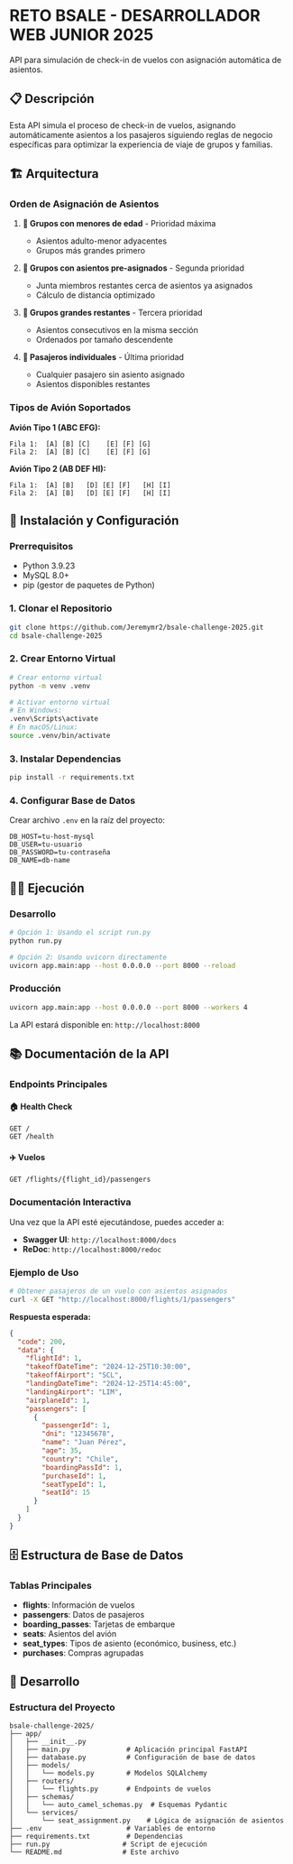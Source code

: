 # RETO BSALE - DESARROLLADOR WEB JUNIOR 2025

API para simulación de check-in de vuelos con asignación automática de asientos.

## 📋 Descripción

Esta API simula el proceso de check-in de vuelos, asignando automáticamente asientos a los pasajeros siguiendo reglas de negocio específicas para optimizar la experiencia de viaje de grupos y familias.

## 🏗️ Arquitectura

### Orden de Asignación de Asientos

1. **🧒 Grupos con menores de edad** - Prioridad máxima
   - Asientos adulto-menor adyacentes
   - Grupos más grandes primero

2. **🔗 Grupos con asientos pre-asignados** - Segunda prioridad
   - Junta miembros restantes cerca de asientos ya asignados
   - Cálculo de distancia optimizado

3. **👥 Grupos grandes restantes** - Tercera prioridad
   - Asientos consecutivos en la misma sección
   - Ordenados por tamaño descendente

4. **👤 Pasajeros individuales** - Última prioridad
   - Cualquier pasajero sin asiento asignado
   - Asientos disponibles restantes

### Tipos de Avión Soportados

**Avión Tipo 1 (ABC EFG):**
```
Fila 1:  [A] [B] [C]    [E] [F] [G]
Fila 2:  [A] [B] [C]    [E] [F] [G]
```

**Avión Tipo 2 (AB DEF HI):**
```
Fila 1:  [A] [B]   [D] [E] [F]   [H] [I]
Fila 2:  [A] [B]   [D] [E] [F]   [H] [I]
```

## 🚀 Instalación y Configuración

### Prerrequisitos

- Python 3.9.23
- MySQL 8.0+
- pip (gestor de paquetes de Python)

### 1. Clonar el Repositorio

```bash
git clone https://github.com/Jeremymr2/bsale-challenge-2025.git
cd bsale-challenge-2025
```

### 2. Crear Entorno Virtual

```bash
# Crear entorno virtual
python -m venv .venv

# Activar entorno virtual
# En Windows:
.venv\Scripts\activate
# En macOS/Linux:
source .venv/bin/activate
```

### 3. Instalar Dependencias

```bash
pip install -r requirements.txt
```

### 4. Configurar Base de Datos

Crear archivo `.env` en la raíz del proyecto:

```env
DB_HOST=tu-host-mysql
DB_USER=tu-usuario
DB_PASSWORD=tu-contraseña
DB_NAME=db-name
```

## 🏃‍♂️ Ejecución

### Desarrollo

```bash
# Opción 1: Usando el script run.py
python run.py

# Opción 2: Usando uvicorn directamente
uvicorn app.main:app --host 0.0.0.0 --port 8000 --reload
```

### Producción

```bash
uvicorn app.main:app --host 0.0.0.0 --port 8000 --workers 4
```

La API estará disponible en: `http://localhost:8000`

## 📚 Documentación de la API

### Endpoints Principales

#### 🏠 Health Check
```http
GET /
GET /health
```

#### ✈️ Vuelos
```http
GET /flights/{flight_id}/passengers
```

### Documentación Interactiva

Una vez que la API esté ejecutándose, puedes acceder a:

- **Swagger UI**: `http://localhost:8000/docs`
- **ReDoc**: `http://localhost:8000/redoc`

### Ejemplo de Uso

```bash
# Obtener pasajeros de un vuelo con asientos asignados
curl -X GET "http://localhost:8000/flights/1/passengers"
```

**Respuesta esperada:**
```json
{
  "code": 200,
  "data": {
    "flightId": 1,
    "takeoffDateTime": "2024-12-25T10:30:00",
    "takeoffAirport": "SCL",
    "landingDateTime": "2024-12-25T14:45:00",
    "landingAirport": "LIM",
    "airplaneId": 1,
    "passengers": [
      {
        "passengerId": 1,
        "dni": "12345678",
        "name": "Juan Pérez",
        "age": 35,
        "country": "Chile",
        "boardingPassId": 1,
        "purchaseId": 1,
        "seatTypeId": 1,
        "seatId": 15
      }
    ]
  }
}
```

## 🗄️ Estructura de Base de Datos

### Tablas Principales

- **flights**: Información de vuelos
- **passengers**: Datos de pasajeros
- **boarding_passes**: Tarjetas de embarque
- **seats**: Asientos del avión
- **seat_types**: Tipos de asiento (económico, business, etc.)
- **purchases**: Compras agrupadas

## 🔧 Desarrollo

### Estructura del Proyecto

```
bsale-challenge-2025/
├── app/
│   ├── __init__.py
│   ├── main.py              # Aplicación principal FastAPI
│   ├── database.py          # Configuración de base de datos
│   ├── models/
│   │   └── models.py        # Modelos SQLAlchemy
│   ├── routers/
│   │   └── flights.py       # Endpoints de vuelos
│   ├── schemas/
│   │   └── auto_camel_schemas.py  # Esquemas Pydantic
│   └── services/
│       └── seat_assignment.py    # Lógica de asignación de asientos
├── .env                     # Variables de entorno
├── requirements.txt         # Dependencias
├── run.py                  # Script de ejecución
└── README.md               # Este archivo
```